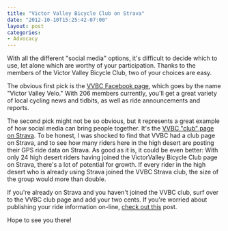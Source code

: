```yaml
---
title: "Victor Valley Bicycle Club on Strava"
date: "2012-10-10T15:25:42-07:00"
layout: post
categories:
- Advocacy
---
```


With all the different "social media" options, it's difficult to decide which to use, let alone which are worthy of your participation. Thanks to the members of the Victor Valley Bicycle Club, two of your choices are easy.  
  
The obvious first pick is the [VVBC Facebook page](https://www.facebook.com/groups/84235983842/ "Victor Valley Velo on Facebook"), which goes by the name "Victor Valley Velo." With 206 members currently, you'll get a great variety of local cycling news and tidbits, as well as ride announcements and reports.

The second pick might not be so obvious, but it represents a great example of how social media can bring people together. It's the [VVBC "club" page on Strava](https://app.strava.com/clubs/victorvalley-bicycle-club "Victor Valley Velo's club page on Strava"). To be honest, I was shocked to find that VVBC had a club page on Strava, and to see how many riders here in the high desert are posting their GPS ride data on Strava. As good as it is, it could be even better: With only 24 high desert riders having joined the VictorValley Bicycle Club page on Strava, there's a lot of potential for growth. If every rider in the high desert who is already using Strava joined the VVBC Strava club, the size of the group would more than double.

If you're already on Strava and you haven't joined the VVBC club, surf over to the VVBC club page and add your two cents. If you're worried about publishing your ride information on-line, [check out this](/?p=3093 "Strava privacy settings") post.

Hope to see you there!